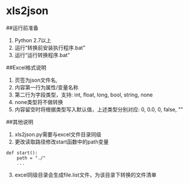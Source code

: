# xls2json
##运行前准备
1. Python 2.7以上
2. 运行“转换前安装执行程序.bat”
3. 运行“运行转换程序.bat”

##Excel格式说明
1. 页签为json文件名,
2. 内容第一行为属性/变量名称
3. 第二行为字段类型，支持: int, float, long, bool, string, none
4. none类型将不做转换
5. 内容留空时将根据类型写入默认值，上述类型分别对应: 0, 0.0, 0, false, ""

##其他说明
1. xls2json.py需要与excel文件目录同级
2. 更改读取路径修改start函数中的path变量
```
def start():
    path = "./"
    ...
```
3. excel同级目录会生成file.list文件，为该目录下转换的文件清单

